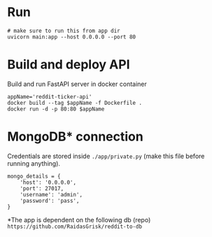 # Run
````
# make sure to run this from app dir
uvicorn main:app --host 0.0.0.0 --port 80
````

# Build and deploy API

Build and run FastAPI server in docker container
```
appName='reddit-ticker-api'
docker build --tag $appName -f Dockerfile .
docker run -d -p 80:80 $appName
```


# MongoDB* connection 

Credentials are stored inside ```./app/private.py``` (make this file before running anything).

```
mongo_details = {
    'host': '0.0.0.0',
    'port': 27017,
    'username': 'admin',
    'password': 'pass',
}
```

*The app is dependent on the following db (repo)  
```https://github.com/RaidasGrisk/reddit-to-db```

